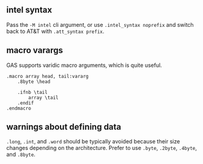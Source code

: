 
## intel syntax
Pass the `-M intel` cli argument, or use `.intel_syntax noprefix` and switch back to AT&T with `.att_syntax prefix`.

## macro varargs
GAS supports varidic macro arguments, which is quite useful.
```x86asm open
.macro array head, tail:vararg
    .8byte \head
    
    .ifnb \tail
        array \tail
    .endif
.endmacro
```

## warnings about defining data
`.long`, `.int`, and `.word` should be typically avoided because their size changes depending on the architecture. Prefer to use `.byte`, `.2byte`, `.4byte`, and `.8byte`.